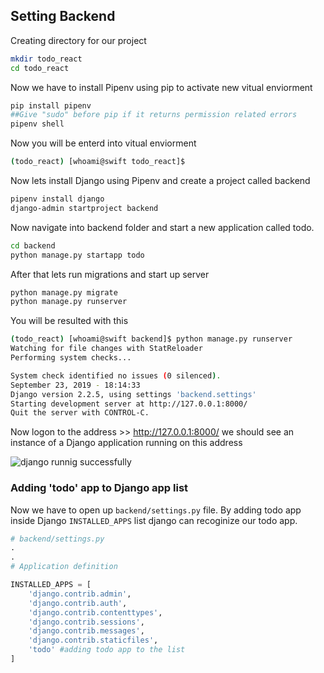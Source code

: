## Setting Backend
Creating directory for our project
```bash
mkdir todo_react
cd todo_react
```
Now we have to install Pipenv using pip to activate new vitual enviorment
```bash
pip install pipenv
##Give "sudo" before pip if it returns permission related errors 
pipenv shell
```
Now you will be enterd into vitual enviorment 

```bash
(todo_react) [whoami@swift todo_react]$
```
Now lets install Django using Pipenv and create a project called backend
```bash
pipenv install django
django-admin startproject backend
```
Now navigate into backend folder and start a new application called todo.
```bash
cd backend
python manage.py startapp todo
```
After that lets run migrations and start up server
```bash
python manage.py migrate
python manage.py runserver
```
You will be resulted with this
```bash
(todo_react) [whoami@swift backend]$ python manage.py runserver
Watching for file changes with StatReloader
Performing system checks...

System check identified no issues (0 silenced).
September 23, 2019 - 18:14:33
Django version 2.2.5, using settings 'backend.settings'
Starting development server at http://127.0.0.1:8000/
Quit the server with CONTROL-C.
```
Now logon to the address >> http://127.0.0.1:8000/
we should see an instance of a Django application running on this address

![django runnig successfully](https://miro.medium.com/max/3200/0*PvWdkGTFVcXMFOev)

### Adding 'todo' app to Django app list

Now we have to open up ```backend/settings.py``` file. By adding todo app inside Django  ```INSTALLED_APPS``` list django can recoginize our todo app.

```python
# backend/settings.py
.
.
# Application definition

INSTALLED_APPS = [
    'django.contrib.admin',
    'django.contrib.auth',
    'django.contrib.contenttypes',
    'django.contrib.sessions',
    'django.contrib.messages',
    'django.contrib.staticfiles',
    'todo' #adding todo app to the list
]
```


